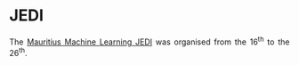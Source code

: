 <h1>JEDI</h1>

<section>
	<p align="justify">The <a href="https://sites.google.com/a/ska.ac.za/ml-jedi-mauritius/home">Mauritius Machine Learning JEDI</a> was organised from the 16<sup>th</sup> to the 26<sup>th</sup>.  </p>  








<!--
This is a comment
	<p align="justify"> In words, <a></p>
* * * *

## Link to File and Webpage

Link to another file in GitHub itself: [myFileName](Thesis/simple_ref.md)

Link to arXiv for example: [arXiv](http://arxiv.org/)

* * * *

## Font Format

_This creates italic text_

__Whereas this creates bold texts__

* * * *
-->






